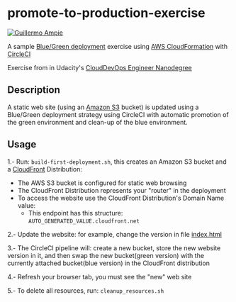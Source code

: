 # promote-to-production-exercise

[![Guillermo Ampie](https://circleci.com/gh/guillermo-ampie/promote-to-production-exercise.svg?style=shield)](https://github.com/guillermo-ampie/promote-to-production-exercise)

A sample [Blue/Green deployment](https://en.wikipedia.org/wiki/Blue-green_deployment) exercise using [AWS CloudFormation](https://aws.amazon.com/cloudformation/) with [CircleCI](https:www.circleci.com)

Exercise from  in Udacity's [CloudDevOps Engineer Nanodegree](https://www.udacity.com/course/cloud-dev-ops-nanodegree--nd9991)

## Description

A static web site (using an [Amazon S3](https://aws.amazon.com/s3/) bucket) is updated using a Blue/Green deployment strategy using CircleCI
with automatic promotion of the green environment and clean-up of the blue environment.

## Usage

1.- Run: `build-first-deployment.sh`, this creates an Amazon S3 bucket and a [CloudFront](https://aws.amazon.com/cloudfront/) Distribution:

* The AWS S3 bucket is configured for static web browsing
* The CloudFront Distribution represents your "router" in the deployment
* To access the website use the CloudFront Distribution's Domain Name value:
  * This endpoint has this structure: `AUTO_GENERATED_VALUE.cloudfront.net`

2.- Update the website: for example, change the version in file [index.html](./index.html)

3.- The CircleCI pipeline will: create a new bucket, store the new website version in it, and then swap the new bucket(green version) with the currently attached bucket(blue version) in the CloudFront distribution

4.- Refresh your browser tab, you must see the "new" web site

5.- To delete all resources, run: `cleanup_resources.sh`
